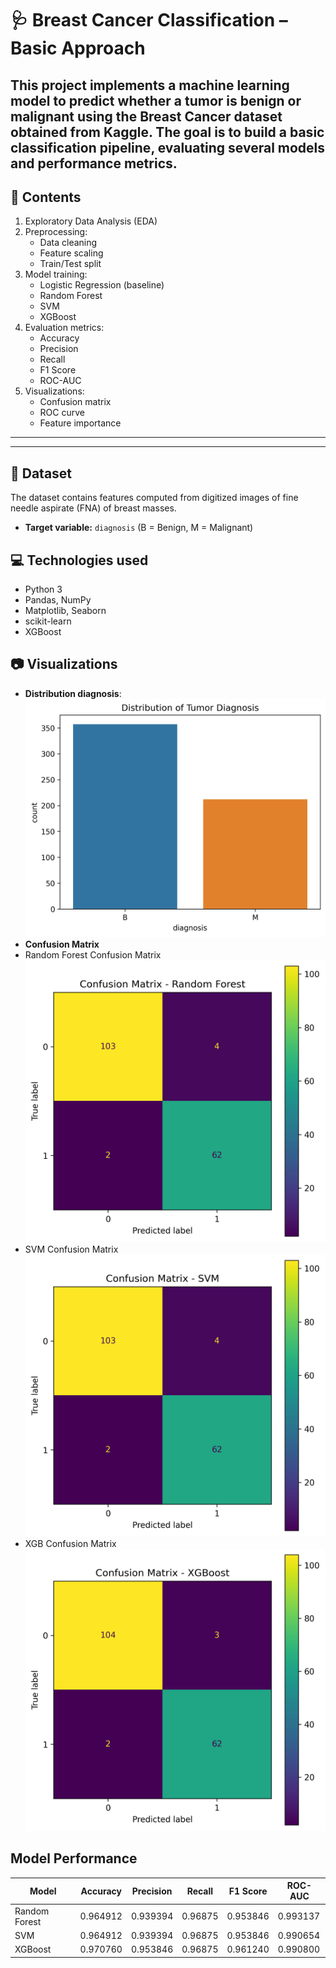 # 🩺 Breast Cancer Classification – Basic Approach
This project implements a machine learning model to predict whether a tumor is benign or malignant using the Breast Cancer dataset obtained from Kaggle.
The goal is to build a basic classification pipeline, evaluating several models and performance metrics.
---
## 📌 Contents
1. Exploratory Data Analysis (EDA)  
2. Preprocessing:  
   - Data cleaning  
   - Feature scaling  
   - Train/Test split  
3. Model training:  
   - Logistic Regression (baseline)  
   - Random Forest  
   - SVM  
   - XGBoost  
4. Evaluation metrics:  
   - Accuracy  
   - Precision  
   - Recall  
   - F1 Score  
   - ROC-AUC  
5. Visualizations:  
   - Confusion matrix  
   - ROC curve  
   - Feature importance  

---
---

## 📂 Dataset
The dataset contains features computed from digitized images of fine needle aspirate (FNA) of breast masses.

- **Target variable:** `diagnosis` (B = Benign, M = Malignant)
## 💻 Technologies used
- Python 3  
- Pandas, NumPy  
- Matplotlib, Seaborn  
- scikit-learn  
- XGBoost
## 📷 Visualizations
- **Distribution diagnosis**:
![distribution_diagnosis](images/distribution_diagnosis.png)
- **Confusion Matrix**
- Random Forest Confusion Matrix
![confusion_matrix_rf](images/confusion_matrix_rf.png)
- SVM Confusion Matrix
![confusion_matrix_svm](images/confusion_matrix_svmm.png)
- XGB Confusion Matrix
![confusion_matrix_xgb](images/confusion_matrix_xgboost.png)
## Model Performance
| Model         | Accuracy | Precision | Recall  | F1 Score | ROC-AUC |
|---------------|----------|-----------|---------|----------|---------|
| Random Forest | 0.964912 | 0.939394  | 0.96875 | 0.953846 | 0.993137|
| SVM           | 0.964912 | 0.939394  | 0.96875 | 0.953846 | 0.990654|
| XGBoost       | 0.970760 | 0.953846  | 0.96875 | 0.961240 | 0.990800|
